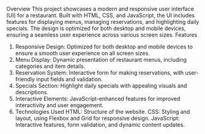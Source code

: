 Overview
This project showcases a modern and responsive user interface (UI) for a restaurant. Built with HTML, CSS, and JavaScript, the UI includes features for displaying menus, managing reservations, and highlighting daily specials. The design is optimized for both desktop and mobile devices, ensuring a seamless user experience across various screen sizes. 
Features
1) Responsive Design: Optimized for both desktop and mobile devices to ensure a smooth user experience on all screen sizes.
2) Menu Display: Dynamic presentation of restaurant menus, including categories and item details.
3) Reservation System: Interactive form for making reservations, with user-friendly input fields and validation.
4) Specials Section: Highlight daily specials with appealing visuals and descriptions.
5) Interactive Elements: JavaScript-enhanced features for improved interactivity and user engagement.
6) Technologies Used
HTML: Structure of the website.
CSS: Styling and layout, using Flexbox and Grid for responsive design.
JavaScript: Interactive features, form validation, and dynamic content updates.
